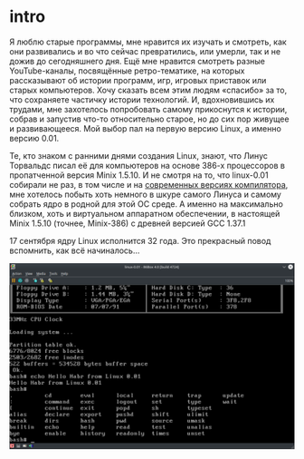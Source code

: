 # intro
Я люблю старые программы, мне нравится их изучать и смотреть, как они развивались и во что сейчас превратились, или умерли, так и не дожив до сегодняшнего дня. Ещё мне нравится смотреть разные YouTube-каналы, посвящённые ретро-тематике, на которых рассказывают об истории программ, игр, игровых приставок или старых компьютеров. Хочу сказать всем этим людям «спасибо» за то, что сохраняете частичку истории технологий. И, вдохновившись их трудами, мне захотелось попробовать самому прикоснутся к истории, собрав и запустив что-то относительно старое, но до сих пор живущее и развивающееся. Мой выбор пал на первую версию Linux, а именно версию 0.01.

Те, кто знаком с ранними днями создания Linux, знают, что Линус Торвальдс писал её для компьютеров на основе 386-х процессоров в пропатченной версия Minix 1.5.10. И не смотря на то, что linux-0.01 собирали не раз, в том числе и на [современных версиях компилятора](https://www.opennet.ru/opennews/art.shtml?num=13523), мне хотелось побыть хоть немного в шкуре самого Линуса и самому собрать ядро в родной для этой ОС среде. А именно на максимально близком, хоть и виртуальном аппаратном обеспечении, в настоящей Minix 1.5.10 (точнее, Minix-386) с древней версией GCC 1.37.1

17 сентября ядру Linux исполнится 32 года. Это прекрасный повод вспомнить, как всё начиналось…

![habr-preview](screenshots/img-2023-08-08-11-38-00.png)
